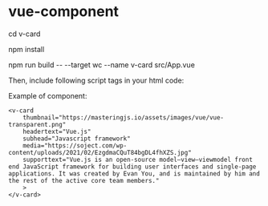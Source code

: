 # vue-component

cd v-card

npm install

npm run build -- --target wc --name v-card src/App.vue

Then, include following script tags in your html code:
<script src="https://cdnjs.cloudflare.com/ajax/libs/vue/2.6.10/vue.min.js"></script>

<script src="path/to/dist/v-card.min.js"></script>

Example of component:
```
<v-card
    thumbnail="https://masteringjs.io/assets/images/vue/vue-transparent.png"
    headertext="Vue.js"
    subhead="Javascript framework"
    media="https://soject.com/wp-content/uploads/2021/02/EzgdmaCQuT84bgDL4fhXZS.jpg"
    supporttext="Vue.js is an open-source model–view–viewmodel front end JavaScript framework for building user interfaces and single-page applications. It was created by Evan You, and is maintained by him and the rest of the active core team members."
    >
</v-card>
```
